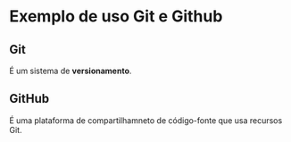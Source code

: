 # Exemplo de uso Git e Github

 ## Git

É um sistema de **versionamento**.

 ## GitHub

 É uma plataforma de compartilhamneto de código-fonte que usa recursos Git.
 